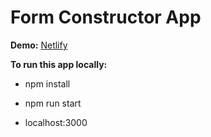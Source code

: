 # Form Constructor App

**Demo:** [Netlify](https://form-constructor.netlify.com)

**To run this app locally:**
* npm install

* npm run start

* localhost:3000
